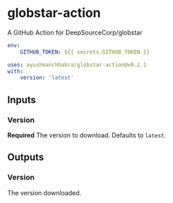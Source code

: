 # globstar-action

A GitHub Action for DeepSourceCorp/globstar

```yaml
env:
    GITHUB_TOKEN: ${{ secrets.GITHUB_TOKEN }}

uses: ayushmanchhabra/globstar-action@v0.2.1
with:
    version: 'latest'
```

## Inputs

### Version

**Required** The version to download. Defaults to `latest`.
## Outputs

### Version

The version downloaded.
